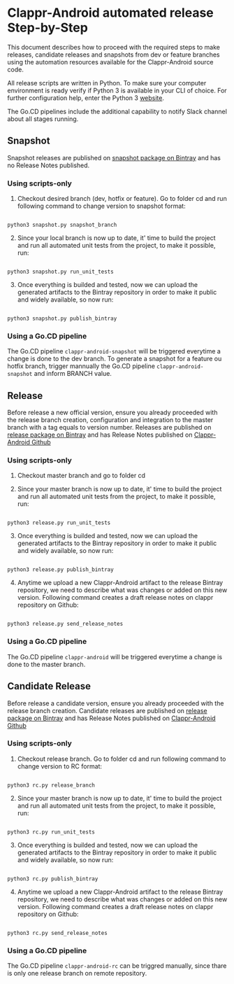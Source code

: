 # Clappr-Android automated release Step-by-Step

This document describes how to proceed with the required steps to make releases, candidate releases and snapshots
from dev or feature branches using the automation resources available for the Clappr-Android source code.

All release scripts are written in Python. To make sure your computer environment is ready verify if Python 3
is available in your CLI of choice. For further configuration help, enter the
Python 3 [website](https://www.python.org/download/releases/3.0/).

The Go.CD pipelines include the additional capability to notify Slack channel about all stages running.


## Snapshot
Snapshot releases are published on [snapshot package on Bintray](https://bintray.com/clappr-android/clappr/clappr-android-snapshot) and has no Release Notes published.

### Using scripts-only

1. Checkout desired branch (dev, hotfix or feature). Go to folder cd and run following command to change version to snapshot format:

```shellscript

python3 snapshot.py snapshot_branch

```

2. Since your local branch is now up to date, it' time to build the project and run all automated unit tests from
the project, to make it possible, run:

```shellscript

python3 snapshot.py run_unit_tests

```

3. Once everything is builded and tested, now we can upload the generated artifacts to the Bintray repository
in order to make it public and widely available, so now run:

```shellscript

python3 snapshot.py publish_bintray

```

### Using a Go.CD pipeline
The Go.CD pipeline `clappr-android-snapshot` will be triggered everytime a change is done to the dev branch.
To generate a snapshot for a feature ou hotfix branch, trigger mannually the Go.CD pipeline `clappr-android-snapshot` and inform BRANCH value.


## Release
Before release a new official version, ensure you already proceeded with the release branch creation, configuration and
integration to the master branch with a tag equals to version number.
Releases are published on [release package on Bintray](https://bintray.com/clappr-android/clappr/clappr-android-release) and has
Release Notes published on [Clappr-Android Github](https://github.com/clappr/clappr-android/releases)

### Using scripts-only

1. Checkout master branch and go to folder cd

2. Since your master branch is now up to date, it' time to build the project and run all automated unit tests from
the project, to make it possible, run:

```shellscript

python3 release.py run_unit_tests

```

3. Once everything is builded and tested, now we can upload the generated artifacts to the Bintray repository
in order to make it public and widely available, so now run:

```shellscript

python3 release.py publish_bintray

```

4. Anytime we upload a new Clappr-Android artifact to the release Bintray repository, we need to describe what was
changes or added on this new version. Following command creates a draft release notes on clappr repository on Github:

```shellscript

python3 release.py send_release_notes

```

### Using a Go.CD pipeline
The Go.CD pipeline `clappr-android` will be triggered everytime a change is done to the master branch.


## Candidate Release
Before release a candidate version, ensure you already proceeded with the release branch creation.
Candidate releases are published on [release package on Bintray](https://bintray.com/clappr-android/clappr/clappr-android-release) and has
Release Notes published on [Clappr-Android Github](https://github.com/clappr/clappr-android/releases)

### Using scripts-only

1. Checkout release branch. Go to folder cd and run following command to change version to RC format:

```shellscript

python3 rc.py release_branch

```

2. Since your master branch is now up to date, it' time to build the project and run all automated unit tests from
the project, to make it possible, run:

```shellscript

python3 rc.py run_unit_tests

```

3. Once everything is builded and tested, now we can upload the generated artifacts to the Bintray repository
in order to make it public and widely available, so now run:

```shellscript

python3 rc.py publish_bintray

```

4. Anytime we upload a new Clappr-Android artifact to the release Bintray repository, we need to describe what was
changes or added on this new version. Following command creates a draft release notes on clappr repository on Github:

```shellscript

python3 rc.py send_release_notes

```

### Using a Go.CD pipeline
The Go.CD pipeline `clappr-android-rc` can be triggred manually, since thare is only one release branch on remote repository.
